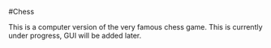 #Chess

This is a computer version of the very famous chess game.
This is currently under progress, GUI will be added later.